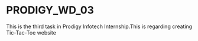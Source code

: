 # PRODIGY_WD_03
This is the third task in Prodigy Infotech Internship.This is regarding creating Tic-Tac-Toe website
